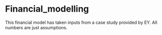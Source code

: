 # Financial_modelling



This financial model has taken inputs from a case study provided by EY. All numbers are just assumptions.
